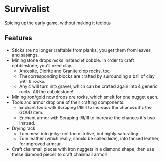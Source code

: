 # Survivalist
Spicing up the early game, without making it tedious

## Features

* Sticks are no longer craftable from planks, you get them from leaves and saplings.
* Mining stone drops rocks instead of cobble. In order to craft cobblestone, you'll need clay.
  * Andesite, Diorite and Granite drop rocks, too.
  * The corresponding blocks are crafted by surrounding a ball of clay with 8 rocks.
  * Any 4 will turn into gravel, which can be crafted again into 4 generic rocks. All the cobblestone!
* Mining iron/gold now drops ore rocks, which smelt for one nugget each.
* Tools and armor drop one of their crafting components.
  * Enchant tools with Scraping I/II/III to increase the chances it's the GOOD item.
  * Enchant armor with Scraping I/II/III to increase the chances it's two instead.
* Drying rack
  * Turn meat into jerky: not too nutritive, but highly saturating.
  * Turn leather (which really, should be called hide), into tanned leather, for improved armour.
* Craft chainmail pieces with iron nuggets in a diamond shape, then use these diamond pieces to craft chainmail armor!
